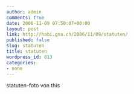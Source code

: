 ```yaml
---
author: admin
comments: true
date: 2006-11-09 07:50:07+00:00
layout: post
link: http://habi.gna.ch/2006/11/09/statuten/
published: false
slug: statuten
title: statuten
wordpress_id: 813
categories:
- none
---
```


statuten-foto von this
